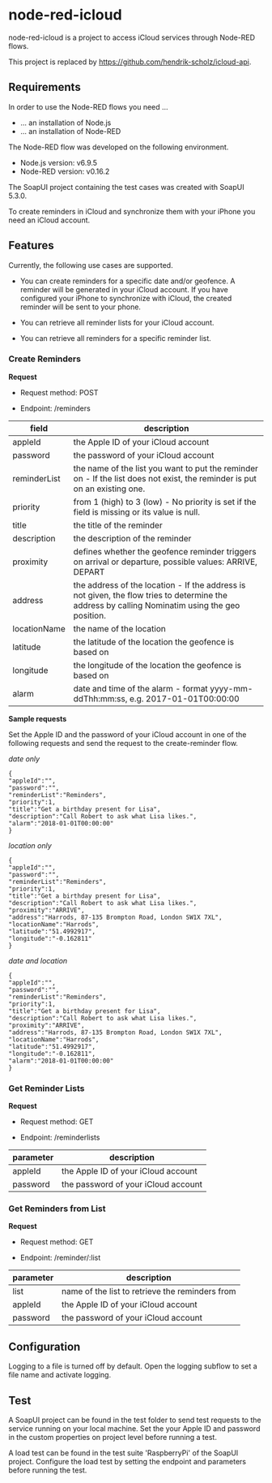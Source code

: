 # node-red-icloud

node-red-icloud is a project to access iCloud services through Node-RED flows.

This project is replaced by https://github.com/hendrik-scholz/icloud-api.
## Requirements

In order to use the Node-RED flows you need ...

* ... an installation of Node.js
* ... an installation of Node-RED

The Node-RED flow was developed on the following environment.

* Node.js version: v6.9.5
* Node-RED version: v0.16.2

The SoapUI project containing the test cases was created with SoapUI 5.3.0.

To create reminders in iCloud and synchronize them with your iPhone you need an iCloud account.

## Features

Currently, the following use cases are supported.

* You can create reminders for a specific date and/or geofence. A reminder will be generated in your iCloud account. If you have configured your iPhone to synchronize with iCloud, the created reminder will be sent to your phone.

* You can retrieve all reminder lists for your iCloud account.

* You can retrieve all reminders for a specific reminder list.

### Create Reminders

**Request**

* Request method: POST

* Endpoint: /reminders

| field      | description |
| ---------- | ----------- |
|appleId|the Apple ID of your iCloud account|
|password|the password of your iCloud account|
|reminderList|the name of the list you want to put the reminder on - If the list does not exist, the reminder is put on an existing one.|
|priority|from 1 (high) to 3 (low) - No priority is set if the field is missing or its value is null.|
|title|the title of the reminder|
|description|the description of the reminder|
|proximity|defines whether the geofence reminder triggers on arrival or departure, possible values: ARRIVE, DEPART|
|address|the address of the location - If the address is not given, the flow tries to determine the address by calling Nominatim using the geo position.|,
|locationName|the name of the location|,
|latitude|the latitude of the location the geofence is based on|
|longitude|the longitude of the location the geofence is based on|
|alarm|date and time of the alarm - format yyyy-mm-ddThh:mm:ss, e.g. 2017-01-01T00:00:00|

**Sample requests**

Set the Apple ID and the password of your iCloud account in one of the following requests and send the request to the create-reminder flow.

*date only*

```
{
"appleId":"",
"password":"",
"reminderList":"Reminders",
"priority":1,
"title":"Get a birthday present for Lisa",
"description":"Call Robert to ask what Lisa likes.",
"alarm":"2018-01-01T00:00:00"
}
```

*location only*

```
{
"appleId":"",
"password":"",
"reminderList":"Reminders",
"priority":1,
"title":"Get a birthday present for Lisa",
"description":"Call Robert to ask what Lisa likes.",
"proximity":"ARRIVE",
"address":"Harrods, 87-135 Brompton Road, London SW1X 7XL",
"locationName":"Harrods",
"latitude":"51.4992917",
"longitude":"-0.162811"
}
```

*date and location*

```
{
"appleId":"",
"password":"",
"reminderList":"Reminders",
"priority":1,
"title":"Get a birthday present for Lisa",
"description":"Call Robert to ask what Lisa likes.",
"proximity":"ARRIVE",
"address":"Harrods, 87-135 Brompton Road, London SW1X 7XL",
"locationName":"Harrods",
"latitude":"51.4992917",
"longitude":"-0.162811",
"alarm":"2018-01-01T00:00:00"
}
```
### Get Reminder Lists

**Request**

* Request method: GET

* Endpoint: /reminderlists

| parameter  | description |
| ---------- | ----------- |
|appleId|the Apple ID of your iCloud account|
|password|the password of your iCloud account|

### Get Reminders from List

**Request**

* Request method: GET

* Endpoint: /reminder/:list

| parameter  | description |
| ---------- | ----------- |
|list|name of the list to retrieve the reminders from|
|appleId|the Apple ID of your iCloud account|
|password|the password of your iCloud account|

## Configuration

Logging to a file is turned off by default. Open the logging subflow to set a file name and activate logging. 

## Test

A SoapUI project can be found in the test folder to send test requests to the service running on your local machine. Set the your Apple ID and password in the custom properties on project level before running a test.

A load test can be found in the test suite 'RaspberryPi' of the SoapUI project. Configure the load test by setting the endpoint and parameters before running the test.